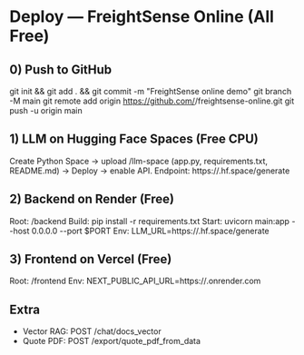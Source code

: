
# Deploy — FreightSense Online (All Free)

## 0) Push to GitHub
git init && git add . && git commit -m "FreightSense online demo"
git branch -M main
git remote add origin https://github.com/<you>/freightsense-online.git
git push -u origin main

## 1) LLM on Hugging Face Spaces (Free CPU)
Create Python Space → upload /llm-space (app.py, requirements.txt, README.md) → Deploy → enable API.
Endpoint: https://<your-space>.hf.space/generate

## 2) Backend on Render (Free)
Root: /backend
Build: pip install -r requirements.txt
Start: uvicorn main:app --host 0.0.0.0 --port $PORT
Env: LLM_URL=https://<your-space>.hf.space/generate

## 3) Frontend on Vercel (Free)
Root: /frontend
Env: NEXT_PUBLIC_API_URL=https://<your-render>.onrender.com

## Extra
- Vector RAG: POST /chat/docs_vector
- Quote PDF: POST /export/quote_pdf_from_data
